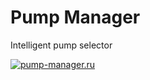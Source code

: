 # Pump Manager

Intelligent pump selector

[![pump-manager.ru](https://github.com/maxonfjvipon/pump-manager/actions/workflows/laravel.yml/badge.svg?branch=pump-manager.ru&event=workflow_run)](https://github.com/maxonfjvipon/pump-manager/actions/workflows/laravel.yml)

